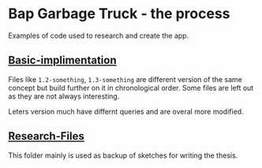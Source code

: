 # Bap Garbage Truck - the process

Examples of code used to research and create the app.

## [Basic-implimentation](./Basic-implimentation/)
Files like `1.2-something`, `1.3-something` are different version of the same concept but build further on it in chronological order. Some files are left out as they are not always interesting.

Leters version much have differnt queries and are overal more modified.

## [Research-Files](./Research-Files/)
This folder mainly is used as backup of sketches for writing the thesis.
